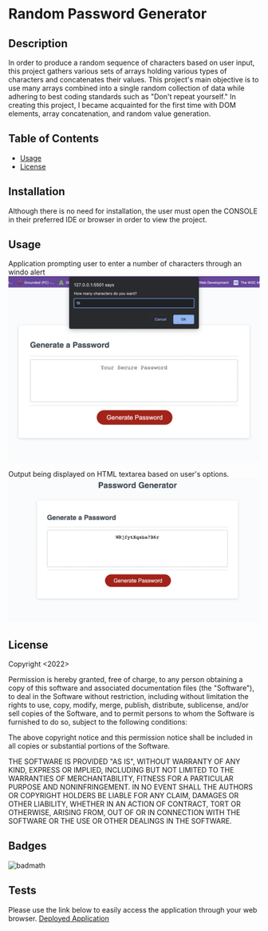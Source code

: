 # Random Password Generator

## Description

In order to produce a random sequence of characters based on user input, this project gathers various sets of arrays holding various types of characters and concatenates their values.
This project's main objective is to use many arrays combined into a single random collection of data while adhering to best coding standards such as "Don't repeat yourself."
In creating this project, I became acquainted for the first time with DOM elements, array concatenation, and random value generation.

## Table of Contents 

- [Usage](#usage)
- [License](#license)

## Installation

Although there is no need for installation, the user must open the CONSOLE in their preferred IDE or browser in order to view the project.

## Usage
Application prompting user to enter a number of characters through an windo alert
    ![Application output](./images/screenshot1.png)

Output being displayed on HTML textarea based on user's options.
    ![Application output](./images/screenshot2.png)

## License

Copyright <2022> <Victor Biscio>

Permission is hereby granted, free of charge, to any person obtaining a copy of this software and associated documentation files (the "Software"), to deal in the Software without restriction, including without limitation the rights to use, copy, modify, merge, publish, distribute, sublicense, and/or sell copies of the Software, and to permit persons to whom the Software is furnished to do so, subject to the following conditions:

The above copyright notice and this permission notice shall be included in all copies or substantial portions of the Software.

THE SOFTWARE IS PROVIDED "AS IS", WITHOUT WARRANTY OF ANY KIND, EXPRESS OR IMPLIED, INCLUDING BUT NOT LIMITED TO THE WARRANTIES OF MERCHANTABILITY, FITNESS FOR A PARTICULAR PURPOSE AND NONINFRINGEMENT. IN NO EVENT SHALL THE AUTHORS OR COPYRIGHT HOLDERS BE LIABLE FOR ANY CLAIM, DAMAGES OR OTHER LIABILITY, WHETHER IN AN ACTION OF CONTRACT, TORT OR OTHERWISE, ARISING FROM, OUT OF OR IN CONNECTION WITH THE SOFTWARE OR THE USE OR OTHER DEALINGS IN THE SOFTWARE.

## Badges

![badmath](https://img.shields.io/github/languages/top/lernantino/badmath)


## Tests

Please use the link below to easily access the application through your web browser.
[Deployed Application](https://reinkaoss.github.io/Random_Password_Generator/)
